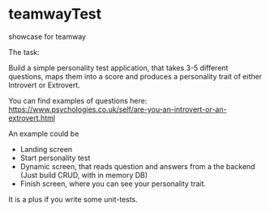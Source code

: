 # teamwayTest
showcase for teamway


The task:

Build a simple personality test application, that takes 3-5 different questions, maps them into a score and produces a personality trait of either Introvert or Extrovert.



You can find examples of questions here: https://www.psychologies.co.uk/self/are-you-an-introvert-or-an-extrovert.html



An example could be
- Landing screen
- Start personality test
- Dynamic screen, that reads question and answers from a the backend (Just build CRUD, with in memory DB)
- Finish screen, where you can see your personality trait.


It is a plus if you write some unit-tests.
